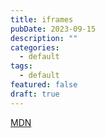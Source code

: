```yaml
---
title: iframes
pubDate: 2023-09-15
description: ""
categories:
  - default
tags:
  - default
featured: false
draft: true
---
```

[MDN](https://developer.mozilla.org/en-US/docs/Web/HTML/Element/iframe)
